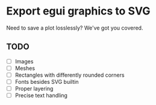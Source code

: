 # Export egui graphics to SVG
Need to save a plot losslessly? We've got you covered.

## TODO
- [ ] Images
- [ ] Meshes
- [ ] Rectangles with differently rounded corners
- [ ] Fonts besides SVG builtin
- [ ] Proper layering
- [ ] Precise text handling
